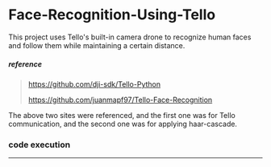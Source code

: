 # Face-Recognition-Using-Tello

This project uses Tello's built-in camera drone to recognize human faces and follow them while maintaining a certain distance.

##### reference
> https://github.com/dji-sdk/Tello-Python
> 
> https://github.com/juanmapf97/Tello-Face-Recognition

The above two sites were referenced, and the first one was for Tello communication, and the second one was for applying haar-cascade.

### code execution
---

